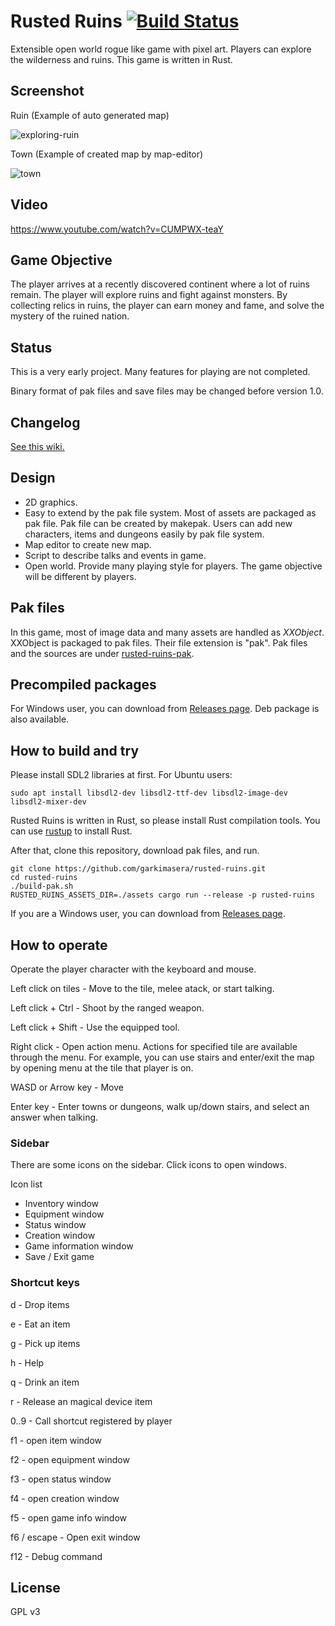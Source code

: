 # Rusted Ruins [![Build Status](https://github.com/garkimasera/rusted-ruins/actions/workflows/ci.yml/badge.svg)](https://travis-ci.org/garkimasera/rusted-ruins)
Extensible open world rogue like game with pixel art. Players can explore the wilderness and ruins.
This game is written in Rust.

## Screenshot
Ruin (Example of auto generated map)

![exploring-ruin](https://raw.githubusercontent.com/wiki/garkimasera/rusted-ruins/images/screenshot-exploring-ruin.png)

Town (Example of created map by map-editor)

![town](https://raw.githubusercontent.com/wiki/garkimasera/rusted-ruins/images/screenshot-town.png)

## Video

https://www.youtube.com/watch?v=CUMPWX-teaY

## Game Objective

The player arrives at a recently discovered continent where a lot of ruins remain. The player will explore ruins and fight against monsters. By collecting relics in ruins, the player can earn money and fame, and solve the mystery of the ruined nation.

## Status
This is a very early project. Many features for playing are not completed.

Binary format of pak files and save files may be changed before version 1.0.

## Changelog

[See this wiki.](https://github.com/garkimasera/rusted-ruins/wiki/Changelog)

## Design

* 2D graphics.
* Easy to extend by the pak file system. Most of assets are packaged as pak file. Pak file can be created by makepak. Users can add new characters, items and dungeons easily by pak file system.
* Map editor to create new map.
* Script to describe talks and events in game.
* Open world. Provide many playing style for players. The game objective will be different by players.

## Pak files
In this game, most of image data and many assets are handled as *XXObject*.
XXObject is packaged to pak files. Their file extension is "pak".
Pak files and the sources are under [rusted-ruins-pak](https://github.com/garkimasera/rusted-ruins-pak).

## Precompiled packages

For Windows user, you can download from [Releases page](https://github.com/garkimasera/rusted-ruins/releases).
Deb package is also available.

## How to build and try
Please install SDL2 libraries at first.
For Ubuntu users:
```shell
sudo apt install libsdl2-dev libsdl2-ttf-dev libsdl2-image-dev libsdl2-mixer-dev
```

Rusted Ruins is written in Rust, so please install Rust compilation tools. You can use [rustup](https://www.rustup.rs/) to install Rust.

After that, clone this repository, download pak files, and run.

```shell
git clone https://github.com/garkimasera/rusted-ruins.git
cd rusted-ruins
./build-pak.sh
RUSTED_RUINS_ASSETS_DIR=./assets cargo run --release -p rusted-ruins
```

If you are a Windows user, you can download from [Releases page](https://github.com/garkimasera/rusted-ruins/releases).

## How to operate

Operate the player character with the keyboard and mouse.

Left click on tiles - Move to the tile, melee atack, or start talking.

Left click + Ctrl - Shoot by the ranged weapon.

Left click + Shift - Use the equipped tool.

Right click - Open action menu. Actions for specified tile are available through the menu. For example, you can use stairs and enter/exit the map by opening menu at the tile that player is on.

WASD or Arrow key - Move

Enter key - Enter towns or dungeons, walk up/down stairs, and select an answer when talking.

### Sidebar

There are some icons on the sidebar. Click icons to open windows.

Icon list

* Inventory window
* Equipment window
* Status window
* Creation window
* Game information window
* Save / Exit game

### Shortcut keys

d - Drop items

e - Eat an item

g - Pick up items

h - Help

q - Drink an item

r - Release an magical device item

0..9 - Call shortcut registered by player

f1 - open item window

f2 - open equipment window

f3 - open status window

f4 - open creation window

f5 - open game info window

f6 / escape - Open exit window

f12 - Debug command

## License
GPL v3
